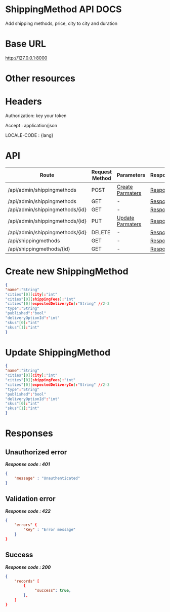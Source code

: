 # ShippingMethod API DOCS
Add shipping methods, price, city to city and duration
# Base URL
http://127.0.0.1:8000

# Other resources 

 
# Headers

Authorization: key your token

Accept : application/json

LOCALE-CODE : {lang}


# API 

| Route                        | Request Method | Parameters | Response  |
| -----------                  | -----------    |----------- |---------- |
| /api/admin/shippingmethods            | POST           |  [Create Parmaters](#Create)|[Response](#Response)|
| /api/admin/shippingmethods | GET           |-|  [Response](#Response)         |
|/api/admin/shippingmethods/{id}         | GET           |  - |  [Response](#Response)         |
|/api/admin/shippingmethods/{id}        |PUT           |  [Update Parmaters](#Update)|[Response](#Response)     |
|/api/admin/shippingmethods/{id}        |DELETE           |  -|[Response](#Response)| 
|/api/shippingmethods        |GET           |-| [Response](#Response)|
|/api/shippingmethods/{id}        |GET           |-|[Response](#Response)|


# <a name="Create"> </a> Create new ShippingMethod 

```json
{
"name":"String"
"cities"[0][city]:"int"
"cities"[0][shippingFees]:"int"
"cities"[0][expectedDeliveryIn]:"String" //2-3
"type":"String"
"published":"bool"
"deliveryOptionId":"int"
"skus"[0]:"int"
"skus"[1]:"int"
} 
```

# <a name="Update"> </a> Update ShippingMethod

```json
{
"name":"String"
"cities"[0][city]:"int"
"cities"[0][shippingFees]:"int"
"cities"[0][expectedDeliveryIn]:"String" //2-3
"type":"String"
"published":"bool"
"deliveryOptionId":"int"
"skus"[0]:"int"
"skus"[1]:"int"
} 
```
# <a name="Response"> </a> Responses 

## Unauthorized error

__*Response code : 401*__
```json 
{
    "message" : "Unauthenticated"
}
```

## Validation error 
__*Response code : 422*__

```json 
{
    "errors" {
        "Key" : "Error message"
    }
}
```
## Success  
__*Response code : 200*__
```json 
{
    "records" [
        {
             "success": true,
        },
    ]
}
```
